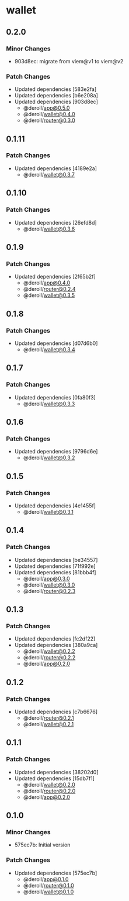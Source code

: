# wallet

## 0.2.0

### Minor Changes

- 903d8ec: migrate from viem@v1 to viem@v2

### Patch Changes

- Updated dependencies [583e2fa]
- Updated dependencies [b6e208a]
- Updated dependencies [903d8ec]
  - @deroll/app@0.5.0
  - @deroll/wallet@0.4.0
  - @deroll/router@0.3.0

## 0.1.11

### Patch Changes

- Updated dependencies [4189e2a]
  - @deroll/wallet@0.3.7

## 0.1.10

### Patch Changes

- Updated dependencies [26efd8d]
  - @deroll/wallet@0.3.6

## 0.1.9

### Patch Changes

- Updated dependencies [2f65b2f]
  - @deroll/app@0.4.0
  - @deroll/router@0.2.4
  - @deroll/wallet@0.3.5

## 0.1.8

### Patch Changes

- Updated dependencies [d07d6b0]
  - @deroll/wallet@0.3.4

## 0.1.7

### Patch Changes

- Updated dependencies [0fa80f3]
  - @deroll/wallet@0.3.3

## 0.1.6

### Patch Changes

- Updated dependencies [9796d6e]
  - @deroll/wallet@0.3.2

## 0.1.5

### Patch Changes

- Updated dependencies [4e1455f]
  - @deroll/wallet@0.3.1

## 0.1.4

### Patch Changes

- Updated dependencies [be34557]
- Updated dependencies [71f992e]
- Updated dependencies [81bbb4f]
  - @deroll/app@0.3.0
  - @deroll/wallet@0.3.0
  - @deroll/router@0.2.3

## 0.1.3

### Patch Changes

- Updated dependencies [fc2df22]
- Updated dependencies [380a9ca]
  - @deroll/wallet@0.2.2
  - @deroll/router@0.2.2
  - @deroll/app@0.2.0

## 0.1.2

### Patch Changes

- Updated dependencies [c7b6676]
  - @deroll/router@0.2.1
  - @deroll/wallet@0.2.1

## 0.1.1

### Patch Changes

- Updated dependencies [38202d0]
- Updated dependencies [15db7f1]
  - @deroll/wallet@0.2.0
  - @deroll/router@0.2.0
  - @deroll/app@0.2.0

## 0.1.0

### Minor Changes

- 575ec7b: Initial version

### Patch Changes

- Updated dependencies [575ec7b]
  - @deroll/app@0.1.0
  - @deroll/router@0.1.0
  - @deroll/wallet@0.1.0
